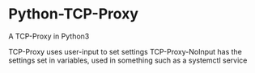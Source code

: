 # Python-TCP-Proxy
A TCP-Proxy in Python3

TCP-Proxy uses user-input to set settings
TCP-Proxy-NoInput has the settings set in variables, used in something such as a systemctl service
